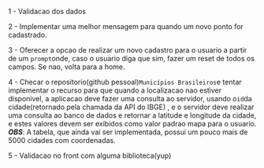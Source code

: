 1 - Validacao dos dados

2 - Implementar uma melhor mensagem para quando um novo ponto for cadastrado.

3 - Oferecer a opcao de realizar um novo cadastro para o usuario a partir de um `prompt`onde, 
    caso o usuario diga que sim, fazer um reset de todos os campos. Se nao, volta para a home.

4 - Checar o repositorio(github pessoal)`Municípios Brasileiros`e tentar implementar o recurso para 
    que quando a localizacao nao estiver disponivel, a aplicacao deve fazer uma consulta ao servidor,
    usando o`id`da cidade(retornado pela chamada da API do IBGE) , e o servidor deve realizar uma consulta 
    ao banco de dados e retornar a latitude e longitude da cidade, e estes valores devem ser exibidos como 
    valor padrao mapa para o usuario.
    ***OBS***: A tabela, que ainda vai ser implementada, possui um pouco mais de 5000 cidades com coordenadas.

5 - Validacao no front com alguma biblioteca(yup)